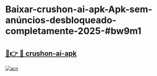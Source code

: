 # Baixar-crushon-ai-apk-Apk-sem-anúncios-desbloqueado-completamente-2025-#bw9m1

# <h2><a href="https://ainizakaria.my?title=crushon-ai-apk&ref=24M">🔗👉 🔴 crushon-ai-apk</a></h2>

[![acn](https://github.com/user-attachments/assets/0f9c940e-d8b0-45ae-aac7-cd30a18b3e1c)](https://ainizakaria.my?title=crushon-ai-apk&ref=24M)

